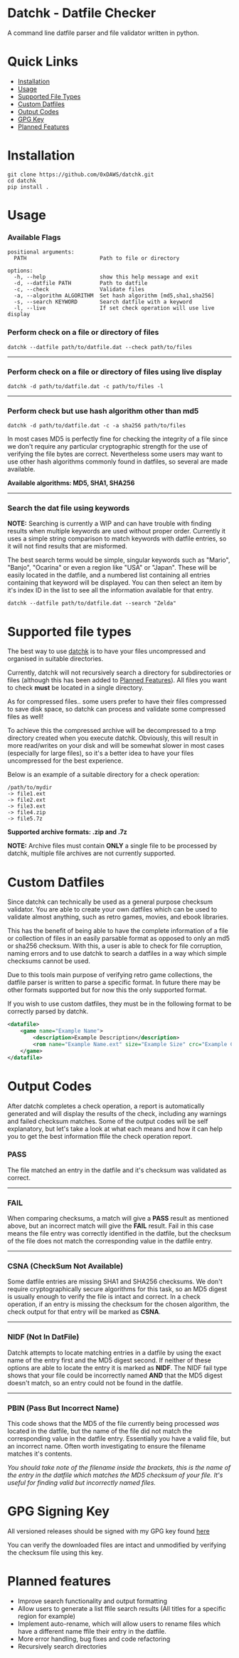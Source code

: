 # Datchk - Datfile Checker
A command line datfile parser and file validator written in python.

# Quick Links
- [Installation](#installation)
- [Usage](#usage)
- [Supported File Types](#supported-file-types)
- [Custom Datfiles](#custom-datfiles)
- [Output Codes](#output-codes)
- [GPG Key](#gpg-signing-key)
- [Planned Features](#planned-features)

# Installation
```
git clone https://github.com/0xDAWS/datchk.git
cd datchk
pip install .
```

# Usage

### Available Flags
```
positional arguments:
  PATH                       Path to file or directory

options:
  -h, --help                 show this help message and exit
  -d, --datfile PATH         Path to datfile
  -c, --check                Validate files
  -a, --algorithm ALGORITHM  Set hash algorithm [md5,sha1,sha256]
  -s, --search KEYWORD       Search datfile with a keyword
  -l, --live                 If set check operation will use live display
```

### Perform check on a file or directory of files
```
datchk --datfile path/to/datfile.dat --check path/to/files
```
___

### Perform check on a file or directory of files using live display
```
datchk -d path/to/datfile.dat -c path/to/files -l
```
___

### Perform check but use hash algorithm other than md5
```
datchk -d path/to/datfile.dat -c -a sha256 path/to/files
```
In most cases MD5 is perfectly fine for checking the integrity of a file since we don't require any particular cryptographic strength for the use of verifying the file bytes are correct. Nevertheless some users may want to use other hash algorithms commonly found in datfiles, so several are made available.

**Available algorithms: MD5, SHA1, SHA256**
___

### Search the dat file using keywords
**NOTE:** Searching is currently a WIP and can have trouble with finding results when  multiple keywords are used without proper order. Currently it uses a simple string comparison to match keywords with datfile entries, so it will not find results that are misformed.

The best search terms would be simple, singular keywords such as "Mario", "Banjo", "Ocarina" or even a region like "USA" or "Japan". These will be easily located in the datfile, and a numbered list containing all entries containing that keyword will be displayed. You can then select an item by it's index ID in the list to see all the information available for that entry.

```
datchk --datfile path/to/datfile.dat --search "Zelda"
```

# Supported file types
The best way to use [datchk](#datchk) is to have your files uncompressed and organised in suitable directories. 

Currently, datchk will not recursively search a directory for subdirectories or files (although this has been added to [Planned Features](#planned-features)). All files you want to check **must** be located in a single directory.

As for compressed files.. some users prefer to have their files compressed to save disk space, so datchk can process and validate some compressed files as well!

To achieve this the compressed archive will be decompressed to a tmp directory created when you execute datchk. Obviously, this will result in more read/writes on your disk and will be somewhat slower in most cases (especially for large files), so it's a better idea to have your files uncompressed for the best experience.

Below is an example of a suitable directory for a check operation:
```
/path/to/mydir
-> file1.ext
-> file2.ext
-> file3.ext
-> file4.zip
-> file5.7z
```

**Supported archive formats: .zip and .7z**

**NOTE:** Archive files must contain **ONLY** a single file to be processed by datchk, multiple file archives are not currently supported.

# Custom Datfiles
Since datchk can technically be used as a general purpose checksum validator. You are able to create your own datfiles which can be used to validate almost anything, such as retro games, movies, and ebook libraries.

This has the benefit of being able to have the complete information of a file or collection of files in an easily parsable format as opposed to only an md5 or sha256 checksum. With this, a user is able to check for file corruption, naming errors and to use datchk to search a datfiles in a way which simple checksums cannot be used.

Due to this tools main purpose of verifying retro game collections, the datfile parser is written to parse a specific format. In future there may be other formats supported but for now this the only supported format. 

If you wish to use custom datfiles, they must be in the following format to be correctly parsed by datchk. 

```xml
<datafile>
	<game name="Example Name">
		<description>Example Description</description>
		<rom name="Example Name.ext" size="Example Size" crc="Example CRC" md5="Example MD5" sha1="Example SHA1" sha256="Example SHA256" status="Example Status" serial="Example Serial"/>
	</game>
</datafile>
```

# Output Codes
After datchk completes a check operation, a report is automatically generated and will display the results of the check, including any warnings and failed checksum matches.
Some of the output codes will be self explanatory, but let's take a look at what each means and how it can help you to get the best information ffile the check operation report.

### PASS
The file matched an entry in the datfile and it's checksum was validated as correct.
___

### FAIL
When comparing checksums, a match will give a **PASS** result as mentioned above, but an incorrect match will give the **FAIL** result. Fail in this case means the file entry was correctly identified in the datfile, but the checksum of the file does not match the corresponding value in the datfile entry.
___

### CSNA (CheckSum Not Available)
Some datfile entries are missing SHA1 and SHA256 checksums. We don't require cryptographically secure algorithms for this task, so an MD5 digest is usually enough to verify the file is intact and correct. In a check operation, if an entry is missing the checksum for the chosen algorithm, the check output for that entry will be marked as **CSNA**.
___

### NIDF (Not In DatFile)
Datchk attempts to locate matching entries in a datfile by using the exact name of the entry first and the MD5 digest second. If neither of these options are able to locate the entry it is marked as **NIDF**. The NIDF fail type shows that your file could be incorrectly named **AND** that the MD5 digest doesn't match, so an entry could not be found in the datfile.
___

### PBIN (Pass But Incorrect Name)
This code shows that the MD5 of the file currently being processed *was* located in the datfile, but the name of the file did not match the corresponding value in the datfile entry. Essentially you have a valid file, but an incorrect name. Often worth investigating to ensure the filename matches it's contents.

*You should take note of the filename inside the brackets, this is the name of the entry in the datfile which matches the MD5 checksum of your file. It's useful for finding valid but incorrectly named files.*

# GPG Signing Key
All versioned releases should be signed with my GPG key found [here](https://github.com/0xDAWS/Public-Keys/blob/main/0xDAWS.SigningKey.Public.asc)

You can verify the downloaded files are intact and unmodified by verifying the checksum file using this key.

# Planned features
- Improve search functionality and output formatting
- Allow users to generate a list ffile search results (All titles for a specific region for example)
- Implement auto-rename, which will allow users to rename files which have a different name ffile their entry in the datfile.
- More error handling, bug fixes and code refactoring
- Recursively search directories 